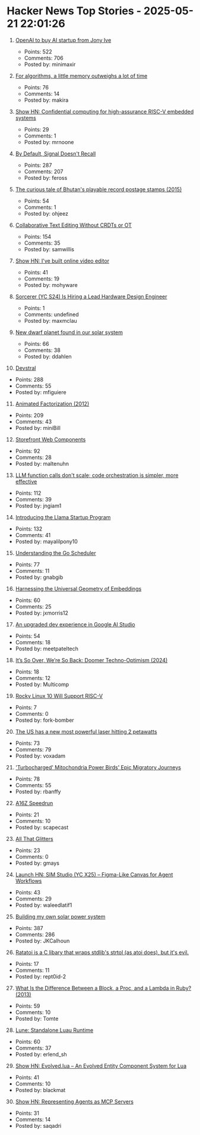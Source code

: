 # Hacker News Top Stories - 2025-05-21 22:01:26

1. [OpenAI to buy AI startup from Jony Ive](https://www.bloomberg.com/news/articles/2025-05-21/openai-to-buy-apple-veteran-jony-ive-s-ai-device-startup-in-6-5-billion-deal)
   - Points: 522
   - Comments: 706
   - Posted by: minimaxir

2. [For algorithms, a little memory outweighs a lot of time](https://www.quantamagazine.org/for-algorithms-a-little-memory-outweighs-a-lot-of-time-20250521/)
   - Points: 76
   - Comments: 14
   - Posted by: makira

3. [Show HN: Confidential computing for high-assurance RISC-V embedded systems](https://github.com/IBM/ACE-RISCV)
   - Points: 29
   - Comments: 1
   - Posted by: mrnoone

4. [By Default, Signal Doesn't Recall](https://signal.org/blog/signal-doesnt-recall/)
   - Points: 287
   - Comments: 207
   - Posted by: feross

5. [The curious tale of Bhutan's playable record postage stamps (2015)](https://thevinylfactory.com/features/the-curious-tale-of-bhutans-playable-record-postage-stamps/)
   - Points: 54
   - Comments: 1
   - Posted by: ohjeez

6. [Collaborative Text Editing Without CRDTs or OT](https://mattweidner.com/2025/05/21/text-without-crdts.html)
   - Points: 154
   - Comments: 35
   - Posted by: samwillis

7. [Show HN: I've built online video editor](https://clipjs.vercel.app/)
   - Points: 41
   - Comments: 19
   - Posted by: mohyware

8. [Sorcerer (YC S24) Is Hiring a Lead Hardware Design Engineer](https://jobs.ashbyhq.com/sorcerer/6beb70de-9956-49b7-8e28-f48ea39efac6)
   - Points: 1
   - Comments: undefined
   - Posted by: maxmclau

9. [New dwarf planet found in our solar system](https://www.minorplanetcenter.net/mpec/K25/K25K47.html)
   - Points: 66
   - Comments: 38
   - Posted by: ddahlen

10. [Devstral](https://mistral.ai/news/devstral)
   - Points: 288
   - Comments: 55
   - Posted by: mfiguiere

11. [Animated Factorization (2012)](http://www.datapointed.net/visualizations/math/factorization/animated-diagrams/)
   - Points: 209
   - Comments: 43
   - Posted by: miniBill

12. [Storefront Web Components](https://shopify.dev/docs/api/storefront-web-components)
   - Points: 92
   - Comments: 28
   - Posted by: maltenuhn

13. [LLM function calls don't scale; code orchestration is simpler, more effective](https://jngiam.bearblog.dev/mcp-large-data/)
   - Points: 112
   - Comments: 39
   - Posted by: jngiam1

14. [Introducing the Llama Startup Program](https://ai.meta.com/blog/llama-startup-program/?_fb_noscript=1)
   - Points: 132
   - Comments: 41
   - Posted by: mayalilpony10

15. [Understanding the Go Scheduler](https://nghiant3223.github.io/2025/04/15/go-scheduler.html)
   - Points: 77
   - Comments: 11
   - Posted by: gnabgib

16. [Harnessing the Universal Geometry of Embeddings](https://arxiv.org/abs/2505.12540)
   - Points: 60
   - Comments: 25
   - Posted by: jxmorris12

17. [An upgraded dev experience in Google AI Studio](https://developers.googleblog.com/en/google-ai-studio-native-code-generation-agentic-tools-upgrade/)
   - Points: 54
   - Comments: 18
   - Posted by: meetpateltech

18. [It’s So Over, We’re So Back: Doomer Techno-Optimism (2024)](https://americanaffairsjournal.org/2025/05/its-so-over-were-so-back-doomer-techno-optimism/)
   - Points: 18
   - Comments: 12
   - Posted by: Multicomp

19. [Rocky Linux 10 Will Support RISC-V](https://rockylinux.org/news/rockylinux-support-for-riscv)
   - Points: 7
   - Comments: 0
   - Posted by: fork-bomber

20. [The US has a new most powerful laser hitting 2 petawatts](https://news.engin.umich.edu/2025/05/the-us-has-a-new-most-powerful-laser/)
   - Points: 73
   - Comments: 79
   - Posted by: voxadam

21. ['Turbocharged' Mitochondria Power Birds' Epic Migratory Journeys](https://www.quantamagazine.org/turbocharged-mitochondria-power-birds-epic-migratory-journeys-20250519/)
   - Points: 78
   - Comments: 55
   - Posted by: rbanffy

22. [A16Z Speedrun](https://speedrun.a16z.com)
   - Points: 21
   - Comments: 10
   - Posted by: scapecast

23. [All That Glitters](https://magazine.atavist.com/all-that-glitters-jona-rechnitz-lawsuit-jadelle-jewelry-coba-ethereummax-mayweather/)
   - Points: 23
   - Comments: 0
   - Posted by: gmays

24. [Launch HN: SIM Studio (YC X25) – Figma-Like Canvas for Agent Workflows](undefined)
   - Points: 43
   - Comments: 29
   - Posted by: waleedlatif1

25. [Building my own solar power system](https://medium.com/@joe_5312/pg-e-sucks-or-how-i-learned-to-stop-worrying-and-love-building-my-own-solar-system-acf0c9f03f3b)
   - Points: 387
   - Comments: 286
   - Posted by: JKCalhoun

26. [Ratatoi is a C libary that wraps stdlib's strtol (as atoi does), but it's evil.](https://github.com/rept0id/ratatoi)
   - Points: 17
   - Comments: 11
   - Posted by: rept0id-2

27. [What Is the Difference Between a Block, a Proc, and a Lambda in Ruby? (2013)](https://blog.awaxman.com/what-is-the-difference-between-a-block-a-proc-and-a-lambda-in-ruby)
   - Points: 59
   - Comments: 10
   - Posted by: Tomte

28. [Lune: Standalone Luau Runtime](https://github.com/lune-org/lune)
   - Points: 60
   - Comments: 37
   - Posted by: erlend_sh

29. [Show HN: Evolved.lua – An Evolved Entity Component System for Lua](https://github.com/BlackMATov/evolved.lua)
   - Points: 41
   - Comments: 10
   - Posted by: blackmat

30. [Show HN: Representing Agents as MCP Servers](https://github.com/lastmile-ai/mcp-agent/tree/main/examples/mcp_agent_server)
   - Points: 31
   - Comments: 14
   - Posted by: saqadri

